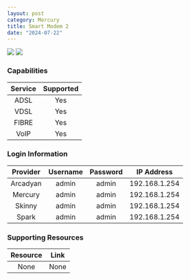 ```yaml
---
layout: post
category: Mercury
title: Smart Modem 2
date: "2024-07-22"
---
```

<img src="https://www.spark.co.nz/content/dam/telecomcms/content-images/broadband/hardware/spark-smart-modem-2.png" class="modem_image">
<img src="https://openwrt.org/_media/media/arcadyan/aw1000/arcadyan_aw1000_back.jpg?w=400&tok=2c2d10" class="modem_image">

### Capabilities

| Service | Supported |
| :-: | :-: |
| ADSL | Yes |
| VDSL | Yes |
| FIBRE | Yes |
| VoIP | Yes |

### Login Information

| Provider | Username | Password | IP Address |
| :-: | :-: | :-: | :-: |
| Arcadyan | admin | admin | 192.168.1.254 |
| Mercury | admin | admin | 192.168.1.254 |
| Skinny | admin | admin | 192.168.1.254 |
| Spark | admin | admin | 192.168.1.254 |

### Supporting Resources

| Resource | Link |
| :-: | :-: |
| None | None |
